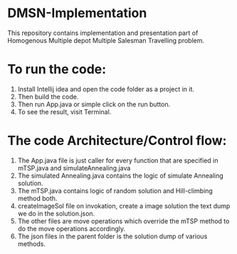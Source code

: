 # DMSN-Implementation
This repository contains implementation and presentation part of Homogenous Multiple depot Multiple Salesman Travelling problem. 

# To run the code:
1. Install Intellij idea and open the code folder as a project in it.
2. Then build the code.
3. Then run App.java or simple click on the run button.
4. To see the result, visit Terminal.

# The code Architecture/Control flow:
1. The App.java file is just caller for every function that are specified in mTSP.java and simulateAnnealing.java
2. The simulated Annealing.java contains the logic of simulate Annealing solution.
3. The mTSP.java contains logic of random solution and Hill-climbing method both.
4. createImageSol file on invokation, create a image solution the text dump we do in the solution.json.
5. The other files are move operations which override the mTSP method to do the move operations accordingly.
6. The json files in the parent folder is the solution dump of various methods.


   
